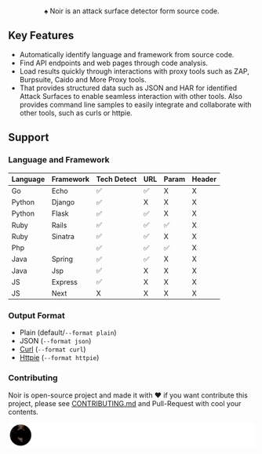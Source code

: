 <div align="center">
  <img src="https://github.com/hahwul/noir/assets/13212227/d4e3d075-9cb0-4ca2-b577-958bfab6ca59" alt="" width="600px;">
  <p>♠️ Noir is an attack surface detector form source code.</p>
</div>

## Key Features
- Automatically identify language and framework from source code.
- Find API endpoints and web pages through code analysis.
- Load results quickly through interactions with proxy tools such as ZAP, Burpsuite, Caido and More Proxy tools.
- That provides structured data such as JSON and HAR for identified Attack Surfaces to enable seamless interaction with other tools. Also provides command line samples to easily integrate and collaborate with other tools, such as curls or httpie.

## Support
### Language and Framework
| Language | Framework | Tech Detect | URL | Param | Header |
|----------|-----------|-------------|-----|-------|--------|
| Go       | Echo      |      ✅     |  ✅ | X     | X      |
| Python   | Django    |      ✅     |  X  | X     | X      |
| Python   | Flask     |      ✅     |  ✅ | X     | X      |
| Ruby     | Rails     |      ✅     |  ✅ | ✅    | X      |
| Ruby     | Sinatra   |      ✅     |  ✅ | X     | X      |
| Php      |           |      ✅     |  ✅ | ✅    | X      |
| Java     | Spring    |      ✅     |  ✅ | X     | X      |
| Java     | Jsp       |      ✅     |  X  | X     | X      |
| JS       | Express   |      ✅     |  X  | X     | X      |
| JS       | Next      |      X      |  X  | X     | X      |

### Output Format
- Plain (default/`--format plain`)
- JSON (`--format json`)
- [Curl](https://github.com/curl/curl) (`--format curl`)
- [Httpie](https://github.com/httpie/httpie) (`--format httpie`)

### Contributing
Noir is open-source project and made it with ❤️ 
if you want contribute this project, please see [CONTRIBUTING.md](./CONTRIBUTING.md) and Pull-Request with cool your contents.

![](./CONTRIBUTORS.svg)
